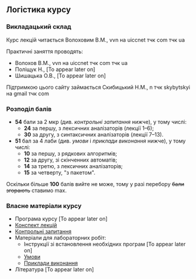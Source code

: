 <!--Ця сторінка містить усі матеріали нормативного курсу "Системне програмування" що читається у другому семестрі третього курсу на освітній програмі "Прикладна математика" факультетку комп'ютерних наук та кібернетики Київського національного університету імені Тараса Шевченка.-->

## Логістика курсу

### Викладацький склад

Курс лекцій читається Волоховим В.М., vvn на uiccnet тчк com тчк ua

Практичні заняття проводять:
- Волохов В.М., vvn на uiccnet тчк com тчк ua
- Поліщук Н., [To appear later on]
- Шишацька О.В., [To appear later on]

Підтримкою цього сайту займається Скибицький Н.М., n тчк skybytskyi на gmail тчк com

### Розподіл балів

- **54** бали за 2 мкр (див. _контрольні запитання_ нижче), 
	у тому числі:
	- **24** за першу, з лексичних аналізаторів (лекції 1&ndash;6);
	- **30** за другу, з синтаксичних аналізаторів (лекції 7&ndash;13).
- **51** бал за 4 лаби (див. _умови_ і _приклади виконання_ нижче), 
	у тому числі:
	- **10** за першу, з рядкових алгоритмів;
	- **12** за другу, зі скінченних автоматів;
	- **14** за третю, з лексичних аналізаторів;
	- **15** за четверту, "з пакетом".

Оскільки більше **100** балів вийте не може, 
тому у разі перебору ~~бали згорають~~ ставимо max.

### Власне матеріали курсу

- Програма курсу [To appear later on]
- [Конспект лекцій](lectures/lectures.md)
- [Контрольні запитання](exams/control-questions.md)
- Матеріали для лабораторних робіт:
  - Інструкції зі встановлення необхідних програм [To appear later on]
  - [Умови](labs/tasks/tasks.md)
  - [Приклади виконання](labs/examples/examples.md)
- Література [To appear later on]
